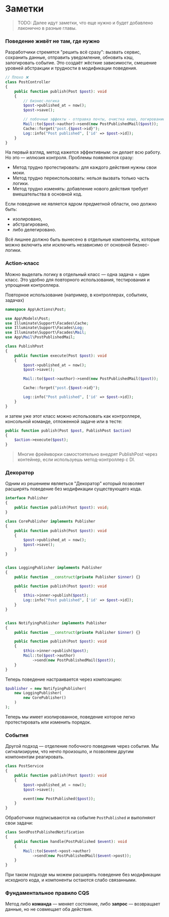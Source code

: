 # Заметки

> TODO: Далее идут заметки, что еще нужно и будет добавлено лаконично в разные главы.

### Поведение живёт не там, где нужно

Разработчики стремятся "решить всё сразу": вызвать сервис, сохранить данные, отправить уведомление, обновить кэш,
залогировать событие. Это создаёт жёсткие зависимости, смешение уровней абстракции и трудности в модификации поведения.

```php
// Плохо ❌
class PostController 
{
    public function publish(Post $post): void
    {
        // бизнес-логика
        $post->published_at = now();
        $post->save();

        // побочные эффекты - отправка почты, очистка кеша, логирование
        Mail::to($post->author)->send(new PostPublishedMail($post));
        Cache::forget("post.{$post->id}");
        Log::info("Post published", ['id' => $post->id]);
    }
}
```

На первый взгляд, метод кажется эффективным: он делает всю работу. 
Но это — иллюзия контроля. Проблемы появляются сразу:

- Метод трудно протестировать: для каждого действия нужны свои моки.
- Метод трудно переиспользовать: нельзя вызвать только часть логики.
- Метод трудно изменять: добавление нового действия требует вмешательства в основной код.


Если поведение не является ядром предметной области, оно должно быть:

- изолировано,
- абстрагировано,
- либо делегировано.

Всё лишнее должно быть вынесено в отдельные компоненты, которые можно включить или исключить независимо от основной бизнес-логики.

### Action-класс

Можно выделать логику в отдельный класс — одна задача = один класс.
Это удобно для повторного использования, тестирования и упрощения контроллера.

Повторное использование (например, в контроллерах, событиях, задачах)

```php
namespace App\Actions\Post;

use App\Models\Post;
use Illuminate\Support\Facades\Cache;
use Illuminate\Support\Facades\Log;
use Illuminate\Support\Facades\Mail;
use App\Mail\PostPublishedMail;

class PublishPost
{
    public function execute(Post $post): void
    {
        $post->published_at = now();
        $post->save();

        Mail::to($post->author)->send(new PostPublishedMail($post));

        Cache::forget("post.{$post->id}");

        Log::info("Post published", ['id' => $post->id]);
    }
}
```

и затем уже этот класс можно использовать как контроллере, консольной команде, отложенной задаче или в тесте:

```php
public function publish(Post $post, PublishPost $action)
{
    $action->execute($post);
}
```

> Многие фреймворки самостоятельно внедрят PublishPost через контейнер, если используешь метод-контроллер с DI.

### Декоратор

Одним из решением являеться "Декоратор" который позволяет расширять поведение без модификации существующего кода.

```php
interface Publisher
{
    public function publish(Post $post): void;
}

class CorePublisher implements Publisher
{
    public function publish(Post $post): void
    {
        $post->published_at = now();
        $post->save();
    }
}


class LoggingPublisher implements Publisher
{
    public function __construct(private Publisher $inner) {}

    public function publish(Post $post): void
    {
        $this->inner->publish($post);
        Log::info("Post published", ['id' => $post->id]);
    }
}


class NotifyingPublisher implements Publisher
{
    public function __construct(private Publisher $inner) {}

    public function publish(Post $post): void
    {
        $this->inner->publish($post);
        Mail::to($post->author)
            ->send(new PostPublishedMail($post));
    }
}
```

Теперь поведение настраивается через композицию:

```php
$publisher = new NotifyingPublisher(
    new LoggingPublisher(
        new CorePublisher()
    )
);
```


Теперь мы имеет изолированное, поведение которое легко протестировать или изменить порядок.


### События

Другой подход — отделение побочного поведения через события. Мы сигнализируем, что нечто произошло, и позволяем другим компонентам реагировать.

```php
class PostService
{
    public function publish(Post $post): void
    {
        $post->published_at = now();
        $post->save();

        event(new PostPublished($post));
    }
}
```


Обработчики подписываются на событие `PostPublished` и выполняют свои задачи:

```php
class SendPostPublishedNotification
{
    public function handle(PostPublished $event): void
    {
        Mail::to($event->post->author)
            ->send(new PostPublishedMail($event->post));
    }
}
```

При таком подходе мы можем расширять поведение без модификации исходного кода, и компоненты остаются слабо связанными.


### Фундаментальное правило CQS

Метод либо **команда** — меняет состояние, либо **запрос** — возвращает данные, но не совмещает оба действия.

